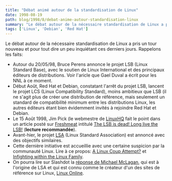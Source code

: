 ```yaml
---
title: "Débat animé autour de la standardisation de Linux"
date: 1998-08-19
path: blog/1998/8/debat-anime-autour-standardisation-linux
summary: "Le débat autour de la nécessaire standardisation de Linux a pris un tour nouveau et pour tout dire un peu inquiétant ces derniers jours."
tags: ['Linux', 'Debian', 'Red Hat']
---
```


<P>
Le débat autour de la nécessaire standardisation de Linux a pris un tour
nouveau et pour tout dire un peu inquiétant ces derniers jours. Rappelons
les faits:
</P>

<UL>

<LI>Autour du 20/05/98, Bruce Perens annonce le projet LSB (Linux Standard
Base), avec le soutien de Linux International et des principaux éditeurs
de distributions. Voir l'aricle que Gael Duval a écrit pour les NNL
à ce moment.
<LI>Début Août, Red Hat et Debian, constatant l'arrêt du projet LSB,
lancent le projet LCS (Linux Compatibility Standard), moins ambitieux
que LSB (il ne s'agit plus de créer une distribution de référence, mais
seulement un standard de compatibilité minimum entre les distributions Linux,
les autres éditeurs étant bien évidemment invités à rejoindre Red Hat et
Debian.
<LI>Le 15 Août 1998, Jim Pick (le webmestre de
<A HREF="http://www.linuxhq.com/">LinuxHQ</A> fait le point dans un
article posté sur <A HREF="http://freshmeat.net/">Freshmeat</A>
intitulé <A HREF="http://editorials.freshmeat.net/jim980815/">The LSB is dead! Long live the LSB!</A> (<B>lecture recommandée</B>).
<LI>Avant-hier, le projet <A HREF="http://www.linuxstandard.org/">LSA</A>
(Linux Standard Association) est annoncé avec des objectifs similaires.
<LI>Cette dernière initiative est accueillie avec une certaine suspicion
par la communauté Linux.  Lire à ce propos:
<A HREF="http://linux.miningco.com/library/weekly/aa081898.htm">A Linux Coup Attempt?</A> et
<A HREF="http://www.zdnet.com/zdnn/stories/zdnn_smgraph_display/0,3441,2129430,00.htm">Infighting within the Linux Family</A>.

<LI>On pourra lire sur Slashdot la <A HREF="http://slashdot.org/articles/980819/1044225.shtml">réponse
de Michael McLagan</A>, qui est à l'origine de LSA et qui est
connu comme le créateur d'un des sites de référence sur Linux, <A HREF="http://www.linux.org/">Linux Online</A>.
</UL>


